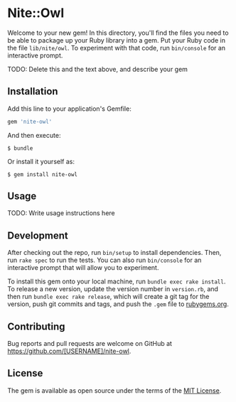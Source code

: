 # Nite::Owl

Welcome to your new gem! In this directory, you'll find the files you need to be able to package up your Ruby library into a gem. Put your Ruby code in the file `lib/nite/owl`. To experiment with that code, run `bin/console` for an interactive prompt.

TODO: Delete this and the text above, and describe your gem

## Installation

Add this line to your application's Gemfile:

```ruby
gem 'nite-owl'
```

And then execute:

    $ bundle

Or install it yourself as:

    $ gem install nite-owl

## Usage

TODO: Write usage instructions here

## Development

After checking out the repo, run `bin/setup` to install dependencies. Then, run `rake spec` to run the tests. You can also run `bin/console` for an interactive prompt that will allow you to experiment.

To install this gem onto your local machine, run `bundle exec rake install`. To release a new version, update the version number in `version.rb`, and then run `bundle exec rake release`, which will create a git tag for the version, push git commits and tags, and push the `.gem` file to [rubygems.org](https://rubygems.org).

## Contributing

Bug reports and pull requests are welcome on GitHub at https://github.com/[USERNAME]/nite-owl.

## License

The gem is available as open source under the terms of the [MIT License](https://opensource.org/licenses/MIT).
